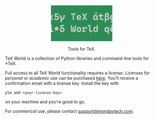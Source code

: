 <p align="center">
  <a href="https://github.com/texworld/"><img alt="texworld" src="https://raw.githubusercontent.com/texworld/.github/main/logo/texworld-logo.svg" width="40%"></a>
  <p align="center">Tools for TeX.</p>
</p>


TeX World is a collection of Python libraries and command-line tools for
\*TeX.

Full access to all TeX World functionality requires a license. Licenses for
_personal_ or _academic_ use can be purchased
[here](https://buy.stripe.com/aEU7vb9xc870f1mbIL). You'll receive a
confirmation email with a license key. Install the key with

```
plm add <your-license-key>
```

on your machine and you're good to go.

For _commerical_ use, please contact support@mondaytech.com.
